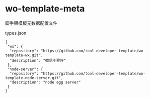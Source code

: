# wo-template-meta
脚手架模板元数据配置文件

types.json
```
{
 "wx": {
  "repository": "https://github.com/tool-developer-template/wo-template-wx.git",
  "description": "微信小程序"
 },
 "node-server": {
  "repository": "https://github.com/tool-developer-template/wo-template-node-server.git",
  "description": "node egg server"
 }
}
```

